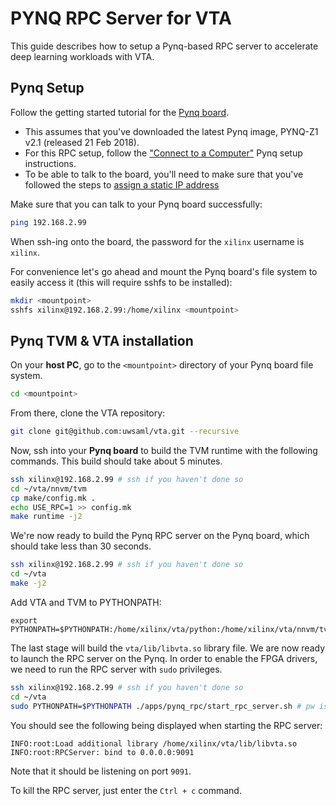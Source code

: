 # PYNQ RPC Server for VTA

This guide describes how to setup a Pynq-based RPC server to accelerate deep learning workloads with VTA.

## Pynq Setup

Follow the getting started tutorial for the [Pynq board](http://pynq.readthedocs.io/en/latest/getting_started.html).
* This assumes that you've downloaded the latest Pynq image, PYNQ-Z1 v2.1 (released 21 Feb 2018).
* For this RPC setup, follow the ["Connect to a Computer"](http://pynq.readthedocs.io/en/latest/getting_started.html#connect-to-a-computer) Pynq setup instructions.
* To be able to talk to the board, you'll need to make sure that you've followed the steps to [assign a static IP address](http://pynq.readthedocs.io/en/latest/appendix.html#assign-your-computer-a-static-ip)

Make sure that you can talk to your Pynq board successfully:
```bash
ping 192.168.2.99
```

When ssh-ing onto the board, the password for the `xilinx` username is `xilinx`.

For convenience let's go ahead and mount the Pynq board's file system to easily access it (this will require sshfs to be installed):
```bash
mkdir <mountpoint>
sshfs xilinx@192.168.2.99:/home/xilinx <mountpoint>
```

## Pynq TVM & VTA installation

On your **host PC**, go to the `<mountpoint>` directory of your Pynq board file system.
```bash
cd <mountpoint>
```

From there, clone the VTA repository:
```bash
git clone git@github.com:uwsaml/vta.git --recursive
```

Now, ssh into your **Pynq board** to build the TVM runtime with the following commands. This build should take about 5 minutes.
```bash
ssh xilinx@192.168.2.99 # ssh if you haven't done so
cd ~/vta/nnvm/tvm
cp make/config.mk .
echo USE_RPC=1 >> config.mk
make runtime -j2
```

We're now ready to build the Pynq RPC server on the Pynq board, which should take less than 30 seconds.
```bash
ssh xilinx@192.168.2.99 # ssh if you haven't done so
cd ~/vta
make -j2
```

Add VTA and TVM to PYTHONPATH:
```
export PYTHONPATH=$PYTHONPATH:/home/xilinx/vta/python:/home/xilinx/vta/nnvm/tvm/python
```

The last stage will build the `vta/lib/libvta.so` library file. We are now ready to launch the RPC server on the Pynq. In order to enable the FPGA drivers, we need to run the RPC server with `sudo` privileges.
```bash
ssh xilinx@192.168.2.99 # ssh if you haven't done so
cd ~/vta
sudo PYTHONPATH=$PYTHONPATH ./apps/pynq_rpc/start_rpc_server.sh # pw is xilinx
```

You should see the following being displayed when starting the RPC server:
```
INFO:root:Load additional library /home/xilinx/vta/lib/libvta.so
INFO:root:RPCServer: bind to 0.0.0.0:9091
```

Note that it should be listening on port `9091`.

To kill the RPC server, just enter the `Ctrl + c` command.
